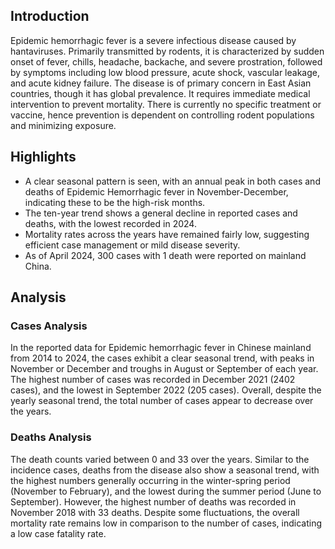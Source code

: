 ## Introduction

Epidemic hemorrhagic fever is a severe infectious disease caused by hantaviruses. Primarily transmitted by rodents, it is characterized by sudden onset of fever, chills, headache, backache, and severe prostration, followed by symptoms including low blood pressure, acute shock, vascular leakage, and acute kidney failure. The disease is of primary concern in East Asian countries, though it has global prevalence. It requires immediate medical intervention to prevent mortality. There is currently no specific treatment or vaccine, hence prevention is dependent on controlling rodent populations and minimizing exposure.


## Highlights

- A clear seasonal pattern is seen, with an annual peak in both cases and deaths of Epidemic Hemorrhagic fever in November-December, indicating these to be the high-risk months. <br/>
- The ten-year trend shows a general decline in reported cases and deaths, with the lowest recorded in 2024. <br/>
- Mortality rates across the years have remained fairly low, suggesting efficient case management or mild disease severity. <br/>
- As of April 2024, 300 cases with 1 death were reported on mainland China.


## Analysis

### Cases Analysis
In the reported data for Epidemic hemorrhagic fever in Chinese mainland from 2014 to 2024, the cases exhibit a clear seasonal trend, with peaks in November or December and troughs in August or September of each year. The highest number of cases was recorded in December 2021 (2402 cases), and the lowest in September 2022 (205 cases). Overall, despite the yearly seasonal trend, the total number of cases appear to decrease over the years.

### Deaths Analysis
The death counts varied between 0 and 33 over the years. Similar to the incidence cases, deaths from the disease also show a seasonal trend, with the highest numbers generally occurring in the winter-spring period (November to February), and the lowest during the summer period (June to September). However, the highest number of deaths was recorded in November 2018 with 33 deaths. Despite some fluctuations, the overall mortality rate remains low in comparison to the number of cases, indicating a low case fatality rate.
